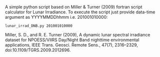 A simple python script based on Miller & Turner (2009) fortran script calculator for Lunar Irradiance.
To execute the script just provide data-time argument as YYYYMMDDhhmm i.e. 201001010000:
```console
lunar_irrad_DNB.py 201001010000
```

Miller, S. D., and R. E. Turner (2009), A dynamic lunar spectral irradiance
dataset for NPOESS/VIIRS Day/Night Band nighttime environmental
applications, IEEE Trans. Geosci. Remote Sens., 47(7), 2316–2329,
doi:10.1109/TGRS.2009.2012696.
